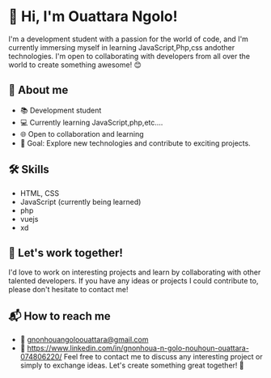 # 👋 Hi, I'm Ouattara Ngolo!

I'm a development student with a passion for the world of code, and I'm currently immersing myself in learning JavaScript,Php,css andother technologies. I'm open to collaborating with developers from all over the world to create something awesome! 😊

## 🚀 About me

- 📚 Development student
- 💻 Currently learning JavaScript,php,etc....
- 🌐 Open to collaboration and learning
- 🎯 Goal: Explore new technologies and contribute to exciting projects.

## 🛠️ Skills

- HTML, CSS
- JavaScript (currently being learned)
- php
- vuejs
- xd

## 🤝 Let's work together!

I'd love to work on interesting projects and learn by collaborating with other talented developers. If you have any ideas or projects I could contribute to, please don't hesitate to contact me!

## 📬 How to reach me

- 📧 gnonhouangoloouattara@gmail.com
- 💼 https://www.linkedin.com/in/gnonhoua-n-golo-nouhoun-ouattara-074806220/
Feel free to contact me to discuss any interesting project or simply to exchange ideas. Let's create something great together! 🚀
